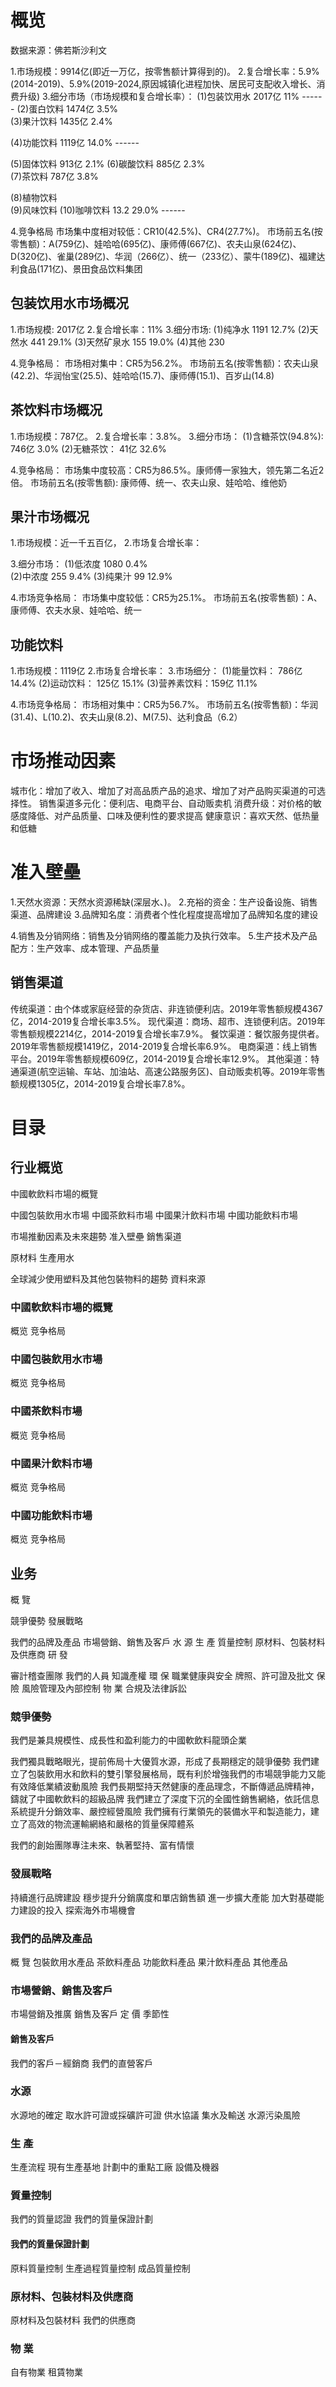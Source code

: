 # 概览
数据来源：佛若斯沙利文

1.市场规模：9914亿(即近一万亿，按零售额计算得到的)。
2.复合增长率：5.9%(2014-2019)、5.9%(2019-2024,原因城镇化进程加快、居民可支配收入增长、消费升级)
3.细分市场（市场规模和复合增长率）：
  (1)包装饮用水 2017亿  11%     ------ 
  (2)蛋白饮料   1474亿  3.5%     
  (3)果汁饮料   1435亿  2.4%

  (4)功能饮料   1119亿  14.0%   ------

  (5)固体饮料   913亿   2.1%
  (6)碳酸饮料   885亿   2.3%     
  (7)茶饮料     787亿   3.8%     

  (8)植物饮料   
  (9)风味饮料
  (10)咖啡饮料  13.2    29.0% ------

4.竞争格局
  市场集中度相对较低：CR10(42.5%)、CR4(27.7%)。
  市场前五名(按零售额)：A(759亿)、娃哈哈(695亿)、康师傅(667亿)、农夫山泉(624亿)、D(320亿)、雀巢(289亿)、华润（266亿）、统一（233亿）、蒙牛(189亿)、福建达利食品(171亿)、景田食品饮料集团

## 包装饮用水市场概况
1.市场规模: 2017亿
2.复合增长率：11%
3.细分市场:
  (1)纯净水          1191  12.7% 
  (2)天然水          441   29.1%
  (3)天然矿泉水       155   19.0%
  (4)其他            230   

4.竞争格局：
  市场相对集中：CR5为56.2%。
  市场前五名(按零售额)：农夫山泉(42.2)、华润怡宝(25.5)、娃哈哈(15.7)、康师傅(15.1)、百岁山(14.8)

## 茶饮料市场概况
1.市场规模：787亿。
2.复合增长率：3.8%。
3.细分市场：
  (1)含糖茶饮(94.8%): 746亿  3.0%
  (2)无糖茶饮：        41亿   32.6%

4.竞争格局：
  市场集中度较高：CR5为86.5%。康师傅一家独大，领先第二名近2倍。
  市场前五名(按零售额): 康师傅、统一、农夫山泉、娃哈哈、维他奶

## 果汁市场概况
1.市场规模：近一千五百亿，
2.市场复合增长率：

3.细分市场：
  (1)低浓度   1080   0.4%   
  (2)中浓度   255  9.4% 
  (3)纯果汁   99   12.9% 

4.市场竞争格局：
  市场集中度较低：CR5为25.1%。
  市场前五名(按零售额)：A、康师傅、农夫水泉、娃哈哈、统一

## 功能饮料
1.市场规模：1119亿
2.市场复合增长率：
3.市场细分：
  (1)能量饮料：  786亿       14.4%
  (2)运动饮料：  125亿       15.1%
  (3)营养素饮料：159亿        11.1%

4.市场竞争格局：
  市场相对集中：CR5为56.7%。
  市场前五名(按零售额)：华润(31.4)、L(10.2)、农夫山泉(8.2)、M(7.5)、达利食品（6.2）

# 市场推动因素
城市化：增加了收入、增加了对高品质产品的追求、增加了对产品购买渠道的可选择性。
销售渠道多元化：便利店、电商平台、自动贩卖机
消费升级：对价格的敏感度降低、对产品质量、口味及便利性的要求提高
健康意识：喜欢天然、低热量和低糖

# 准入壁壘
1.天然水资源：天然水资源稀缺(深层水、)。
2.充裕的资金：生产设备设施、销售渠道、品牌建设
3.品牌知名度：消费者个性化程度提高增加了品牌知名度的建设

4.销售及分销网络：销售及分销网络的覆盖能力及执行效率。
5.生产技术及产品配方：生产效率、成本管理、产品质量

## 销售渠道
传统渠道：由个体或家庭经营的杂货店、非连锁便利店。2019年零售额规模4367亿，2014-2019复合增长率3.5%。
现代渠道：商场、超市、连锁便利店。2019年零售额规模2214亿，2014-2019复合增长率7.9%。
餐饮渠道：餐饮服务提供者。2019年零售额规模1419亿，2014-2019复合增长率6.9%。
电商渠道：线上销售平台。2019年零售额规模609亿，2014-2019复合增长率12.9%。
其他渠道：特通渠道(航空运输、车站、加油站、高速公路服务区)、自动贩卖机等。2019年零售额规模1305亿，2014-2019复合增长率7.8%。

# 目录
## 行业概览
中國軟飲料市場的概覽

中國包裝飲用水市場
中國茶飲料市場
中國果汁飲料市場
中國功能飲料市場

市場推動因素及未來趨勢
准入壁壘
銷售渠道

原材料
生產用水

全球減少使用塑料及其他包裝物料的趨勢
資料來源

### 中國軟飲料市場的概覽
概览
竞争格局

### 中國包裝飲用水市場
概览
竞争格局

### 中國茶飲料市場
概览
竞争格局

### 中國果汁飲料市場
概览
竞争格局

### 中國功能飲料市場
概览
竞争格局

## 业务
概 覽

競爭優勢
發展戰略

我們的品牌及產品
市場營銷、銷售及客戶
水 源
生 產
質量控制
原材料、包裝材料及供應商
研 發

審計稽查團隊
我們的人員
知識產權
環 保
職業健康與安全
牌照、許可證及批文
保 險
風險管理及內部控制
物 業
合規及法律訴訟

### 競爭優勢
我們是兼具規模性、成長性和盈利能力的中國軟飲料龍頭企業

我們獨具戰略眼光，提前佈局十大優質水源，形成了長期穩定的競爭優勢
我們建立了包裝飲用水和飲料的雙引擎發展格局，既有利於增強我們的市場競爭能力又能有效降低業績波動風險
我們長期堅持天然健康的產品理念，不斷傳遞品牌精神，鑄就了中國軟飲料的超級品牌
我們建立了深度下沉的全國性銷售網絡，依託信息系統提升分銷效率、嚴控經營風險
我們擁有行業領先的裝備水平和製造能力，建立了高效的物流運輸網絡和嚴格的質量保障體系

我們的創始團隊專注未來、執著堅持、富有情懷

### 發展戰略
持續進行品牌建設
穩步提升分銷廣度和單店銷售額
進一步擴大產能
加大對基礎能力建設的投入
探索海外市場機會

### 我們的品牌及產品
概 覽
包裝飲用水產品
茶飲料產品
功能飲料產品
果汁飲料產品
其他產品

### 市場營銷、銷售及客戶
市場營銷及推廣
銷售及客戶
定 價
季節性

#### 銷售及客戶
我們的客戶－經銷商
我們的直營客戶

### 水源
水源地的確定
取水許可證或採礦許可證
供水協議
集水及輸送
水源污染風險

### 生 產
生產流程
現有生產基地
計劃中的重點工廠
設備及機器

### 質量控制
我們的質量認證
我們的質量保證計劃

#### 我們的質量保證計劃
原料質量控制
生產過程質量控制
成品質量控制

### 原材料、包裝材料及供應商
原材料及包裝材料
我們的供應商

### 物 業
自有物業
租賃物業


